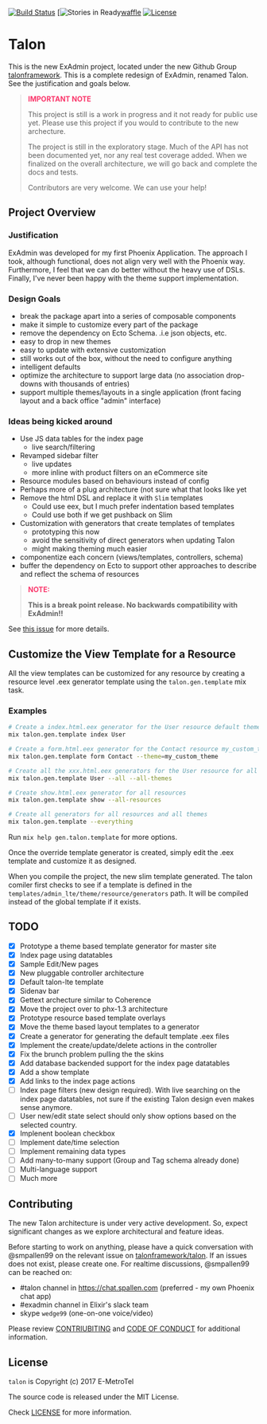 
[![Build Status][travis-img]][travis] [![Stories in Ready][waffle-img][waffle] [![License][license-img]][license]

[travis-img]: https://travis-ci.org/talonframework/talon.svg?branch=master
[travis]: https://travis-ci.org/talonframework/talon
[waffle-img]: https://badge.waffle.io/talonframeword/talon.png?label=ready&title=Ready
[waffle]: https://waffle.io/talonframework/talon?utm_source=badge
[license-img]: http://img.shields.io/badge/license-MIT-brightgreen.svg
[license]: http://opensource.org/licenses/MIT


# Talon

This is the new ExAdmin project, located under the new Github Group [talonframework](https://github.com/talonframework). This is a complete redesign of ExAdmin, renamed Talon. See the justification and goals below.

> <b><span style="color: #FA366A;">IMPORTANT NOTE</span></b>
>
> This project is still is a work in progress and it not ready for public use yet. Please use this project if you would to contribute to the new archecture.
>
> The project is still in the exploratory stage. Much of the API has not been documented yet, nor any real test coverage added. When we finalized on the overall architecture, we will go back and complete the docs and tests.
>
> Contributors are very welcome. We can use your help!

## Project Overview

### Justification

ExAdmin was developed for my first Phoenix Application. The approach I took, although functional, does not align very well with the Phoenix way. Furthermore, I feel that we can do better without the heavy use of DSLs. Finally, I've never been happy with the theme support implementation.

### Design Goals

- break the package apart into a series of composable components
- make it simple to customize every part of the package
- remove the dependency on Ecto Schema. .i.e json objects, etc.
- easy to drop in new themes
- easy to update with extensive customization
- still works out of the box, without the need to configure anything
- intelligent defaults
- optimize the architecture to support large data (no association drop-downs with thousands of entries)
- support multiple themes/layouts in a single application (front facing layout and a back office "admin" interface)

### Ideas being kicked around

- Use JS data tables for the index page
  - live search/filtering
- Revamped sidebar filter
  - live updates
  - more inline with product filters on an eCommerce site
- Resource modules based on behaviours instead of config
- Perhaps more of a plug architecture (not sure what that looks like yet
- Remove the html DSL and replace it with `Slim` templates
  - Could use eex, but I much prefer indentation based templates
  - Could use both if we get pushback on Slim
- Customization with generators that create templates of templates
  - prototyping this now
  - avoid the sensitivity of direct generators when updating Talon
  - might making theming much easier
- componentize each concern (views/templates, controllers, schema)
- buffer the dependency on Ecto to support other approaches to describe and reflect the schema of resources

> <b><span style="color: #FA366A;">NOTE:</span></b>
>
> **This is a break point release. No backwards compatibility with ExAdmin!!**

See [this issue](https://github.com/talonframework/talon/issues/367) for more details.

## Customize the View Template for a Resource

All the view templates can be customized for any resource by creating a resource level .eex generator template using the `talon.gen.template` mix task.

### Examples

```bash
# Create a index.html.eex generator for the User resource default theme
mix talon.gen.template index User

# Create a form.html.eex generator for the Contact resource my_custom_theme theme
mix talon.gen.template form Contact --theme=my_custom_theme

# Create all the xxx.html.eex generators for the User resource for all configured themes
mix talon.gen.template User --all --all-themes

# Create show.html.eex generator for all resources
mix talon.gen.template show --all-resources

# Create all generators for all resources and all themes
mix talon.gen.template --everything
```

Run `mix help gen.talon.template` for more options.

Once the override template generator is created, simply edit the .eex template and customize it as designed.

When you compile the project, the new slim template generated. The talon comiler first checks to see if a template is defined in the `templates/admin_lte/theme/resource/generators` path. It will be compiled instead of the global template if it exists.

## TODO
- [X] Prototype a theme based template generator for master site
- [X] Index page using datatables
- [X] Sample Edit/New pages
- [X] New pluggable controller architecture
- [X] Default talon-lte template
- [X] Sidenav bar
- [X] Gettext archecture similar to Coherence
- [X] Move the project over to phx-1.3 architecture
- [X] Prototype resource based template overlays
- [X] Move the theme based layout templates to a generator
- [X] Create a generator for generating the default template .eex files
- [X] Implement the create/update/delete actions in the controller
- [X] Fix the brunch problem pulling the the skins
- [X] Add database backended support for the index page datatables
- [X] Add a show template
- [X] Add links to the index page actions
- [ ] Index page filters (new design required). With live searching on the index page datatables, not sure if the existing Talon design even makes sense anymore.
- [ ] User new/edit state select should only show options based on the selected country.
- [X] Implenent boolean checkbox
- [ ] Implement date/time selection
- [ ] Implement remaining data types
- [ ] Add many-to-many support (Group and Tag schema already done)
- [ ] Multi-language support
- [ ] Much more

## Contributing

The new Talon architecture is under very active development. So, expect significant changes as we explore architectural and feature ideas.

Before starting to work on anything, please have a quick conversation with @smpallen99 on the relevant issue on [talonframework/talon](https://github.com/talonframework/talon/issues). If an issues does not exist, please create one. For realtime discussions, @smpallen99 can be reached on:

* #talon channel in https://chat.spallen.com (preferred - my own Phoenix chat app)
* #exadmin channel in Elixir's slack team
* skype `wedge99` (one-on-one voice/video)

Please review [CONTRIUBITING](CONTRIBUTING.md) and [CODE OF CONDUCT](CODE_OF_CONDUCT.md) for additional information.

## License

`talon` is Copyright (c) 2017 E-MetroTel

The source code is released under the MIT License.

Check [LICENSE](LICENSE) for more information.

